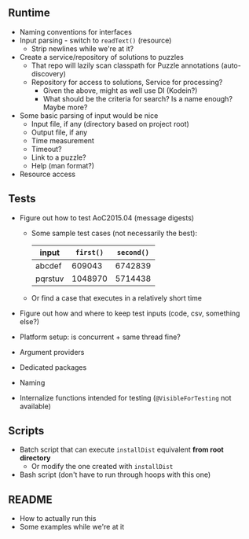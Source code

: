 ## Runtime

 * Naming conventions for interfaces
 * Input parsing - switch to `readText()` (resource)
   * Strip newlines while we're at it?
 * Create a service/repository of solutions to puzzles
   * That repo will lazily scan classpath for Puzzle annotations (auto-discovery)
   * Repository for access to solutions, Service for processing?
     * Given the above, might as well use DI (Kodein?)
     * What should be the criteria for search? Is a name enough? Maybe more?
 * Some basic parsing of input would be nice
   * Input file, if any (directory based on project root)
   * Output file, if any
   * Time measurement
   * Timeout?
   * Link to a puzzle?
   * Help (man format?)
 * Resource access

## Tests

 * Figure out how to test AoC2015.04 (message digests)
   * Some sample test cases (not necessarily the best):
      
     | input   | `first()` | `second()` |
     |---------|-----------|------------|
     | abcdef  | 609043    | 6742839    |
     | pqrstuv | 1048970   | 5714438    |
    
   * Or find a case that executes in a relatively short time

 * Figure out how and where to keep test inputs (code, csv, something else?)
 * Platform setup: is concurrent + same thread fine?
 * Argument providers
 * Dedicated packages
 * Naming
 * Internalize functions intended for testing (`@VisibleForTesting` not available)
 
 ## Scripts
 
 * Batch script that can execute `installDist` equivalent **from root directory**
   * Or modify the one created with `installDist`
 * Bash script (don't have to run through hoops with this one)
 
 ## README
 
 * How to actually run this
 * Some examples while we're at it
